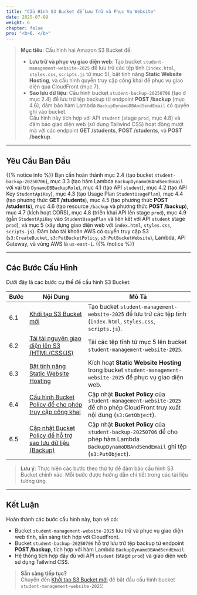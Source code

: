 ```yaml
---
title: "Cấu Hình S3 Bucket để Lưu Trữ và Phục Vụ Website"
date: 2025-07-09
weight: 6
chapter: false
pre: "<b>6. </b>"
---
```


> **Mục tiêu**: Cấu hình hai Amazon S3 Bucket để:  
> - **Lưu trữ và phục vụ giao diện web**: Tạo bucket `student-management-website-2025` để lưu trữ các tệp tĩnh (`index.html`, `styles.css`, `scripts.js` từ mục 5), bật tính năng **Static Website Hosting**, và cấu hình quyền truy cập công khai để phục vụ giao diện qua CloudFront (mục 7).  
> - **Sao lưu dữ liệu**: Cấu hình bucket `student-backup-20250706` (tạo ở mục 2.4) để lưu trữ tệp backup từ endpoint **POST /backup** (mục 4.6), đảm bảo hàm Lambda `BackupDynamoDBAndSendEmail` có quyền ghi vào bucket.  
> Cấu hình này tích hợp với API `student` (stage `prod`, mục 4.8) và đảm bảo giao diện web (sử dụng Tailwind CSS) hoạt động mượt mà với các endpoint **GET /students**, **POST /students**, và **POST /backup**.

---

## Yêu Cầu Ban Đầu

{{% notice info %}}
Bạn cần hoàn thành mục 2.4 (tạo bucket `student-backup-20250706`), mục 3.3 (tạo hàm Lambda `BackupDynamoDBAndSendEmail` với vai trò `DynamoDBBackupRole`), mục 4.1 (tạo API `student`), mục 4.2 (tạo API Key `StudentApiKey`), mục 4.3 (tạo Usage Plan `StudentUsagePlan`), mục 4.4 (tạo phương thức **GET /students**), mục 4.5 (tạo phương thức **POST /students**), mục 4.6 (tạo resource `/backup` và phương thức **POST /backup**), mục 4.7 (kích hoạt CORS), mục 4.8 (triển khai API lên stage `prod`), mục 4.9 (gắn `StudentApiKey` vào `StudentUsagePlan` và liên kết với API `student` stage `prod`), và mục 5 (xây dựng giao diện web với `index.html`, `styles.css`, `scripts.js`). Đảm bảo tài khoản AWS có quyền truy cập S3 (`s3:CreateBucket`, `s3:PutBucketPolicy`, `s3:PutBucketWebsite`), Lambda, API Gateway, và vùng AWS là `us-east-1`.
{{% /notice %}}

---

## Các Bước Cấu Hình

Dưới đây là các bước cụ thể để cấu hình S3 Bucket:

| **Bước** | **Nội Dung** | **Mô Tả** |
|----------|--------------|-----------|
| 6.1 | [Khởi tạo S3 Bucket mới](/6-configuring-s3-buckets/6.1-creating-a-new-s3-bucket/) | Tạo bucket `student-management-website-2025` để lưu trữ các tệp tĩnh (`index.html`, `styles.css`, `scripts.js`). |
| 6.2 | [Tải tài nguyên giao diện lên S3 (HTML/CSS/JS)](/6-configuring-s3-buckets/6.2-uploading-static-assets-to-s3/) | Tải các tệp tĩnh từ mục 5 lên bucket `student-management-website-2025`. |
| 6.3 | [Bật tính năng Static Website Hosting](/6-configuring-s3-buckets/6.3-enabling-static-website-hosting/) | Kích hoạt **Static Website Hosting** trong bucket `student-management-website-2025` để phục vụ giao diện web. |
| 6.4 | [Cấu hình Bucket Policy để cho phép truy cập công khai](/6-configuring-s3-buckets/6.4-setting-bucket-policy-for-public-access/) | Cập nhật **Bucket Policy** của `student-management-website-2025` để cho phép CloudFront truy xuất nội dung (`s3:GetObject`). |
| 6.5 | [Cập nhật Bucket Policy để hỗ trợ sao lưu dữ liệu (Backup)](/6-configuring-s3-buckets/6.5-updating-bucket-policy-to-support-backup/) | Cập nhật **Bucket Policy** của `student-backup-20250706` để cho phép hàm Lambda `BackupDynamoDBAndSendEmail` ghi tệp (`s3:PutObject`). |

> **Lưu ý**: Thực hiện các bước theo thứ tự để đảm bảo cấu hình S3 Bucket chính xác. Mỗi bước được hướng dẫn chi tiết trong các tài liệu tương ứng.

---

## Kết Luận

Hoàn thành các bước cấu hình này, bạn sẽ có:  
- Bucket `student-management-website-2025` lưu trữ và phục vụ giao diện web tĩnh, sẵn sàng tích hợp với CloudFront.  
- Bucket `student-backup-20250706` hỗ trợ lưu trữ tệp backup từ endpoint **POST /backup**, tích hợp với hàm Lambda `BackupDynamoDBAndSendEmail`.  
- Hệ thống tích hợp đầy đủ với API `student` (stage `prod`) và giao diện web sử dụng Tailwind CSS.

> **Sẵn sàng tiếp tục?**  
> Chuyển đến [Khởi tạo S3 Bucket mới](/6-configuring-s3-buckets/6.1-creating-a-new-s3-bucket/) để bắt đầu cấu hình bucket `student-management-website-2025`!
